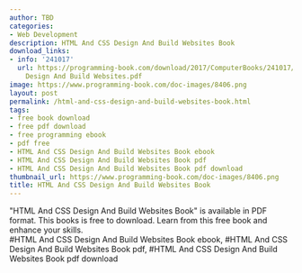 ```yaml
---
author: TBD
categories:
- Web Development
description: HTML And CSS Design And Build Websites Book
download_links:
- info: '241017'
  url: https://programming-book.com/download/2017/ComputerBooks/241017/HTML And CSS
    Design And Build Websites.pdf
image: https://www.programming-book.com/doc-images/8406.png
layout: post
permalink: /html-and-css-design-and-build-websites-book.html
tags:
- free book download
- free pdf download
- free programming ebook
- pdf free
- HTML And CSS Design And Build Websites Book ebook
- HTML And CSS Design And Build Websites Book pdf
- HTML And CSS Design And Build Websites Book pdf download
thumbnail_url: https://www.programming-book.com/doc-images/8406.png
title: HTML And CSS Design And Build Websites Book
---
```


 
<div class="item-desc text-justify">
  "HTML And CSS Design And Build Websites Book" is available in PDF format. This books is free to download. Learn from this free book and enhance your skills.
  <br>
  #HTML And CSS Design And Build Websites Book ebook, #HTML And CSS Design And Build Websites Book pdf, #HTML And CSS Design And Build Websites Book pdf download
</div>